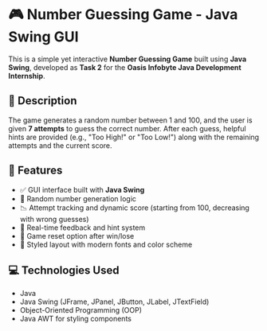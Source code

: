 # 🎮 Number Guessing Game - Java Swing GUI

This is a simple yet interactive **Number Guessing Game** built using **Java Swing**, developed as **Task 2** for the **Oasis Infobyte Java Development Internship**.

## 📝 Description

The game generates a random number between 1 and 100, and the user is given **7 attempts** to guess the correct number. After each guess, helpful hints are provided (e.g., "Too High!" or "Too Low!") along with the remaining attempts and the current score.

## 🧠 Features

- ✅ GUI interface built with **Java Swing**
- 🔢 Random number generation logic
- 📉 Attempt tracking and dynamic score (starting from 100, decreasing with wrong guesses)
- 🧾 Real-time feedback and hint system
- 🔄 Game reset option after win/lose
- 🎨 Styled layout with modern fonts and color scheme

## 💻 Technologies Used

- Java
- Java Swing (JFrame, JPanel, JButton, JLabel, JTextField)
- Object-Oriented Programming (OOP)
- Java AWT for styling components


